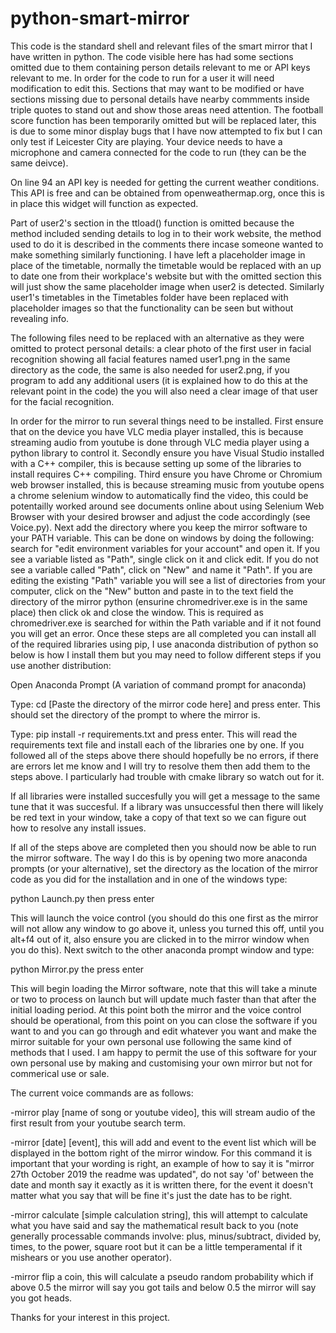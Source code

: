 # python-smart-mirror

This code is the standard shell and relevant files of the smart mirror that I have written in python. The code visible here has had some sections omitted due to them containing person details relevant to me or API keys relevant to me. In order for the code to run for a user it will need modification to edit this. Sections that may want to be modified or have sections missing due to personal details have nearby commments inside triple quotes to stand out and show those areas need attention. The football score function has been temporarily omitted but will be replaced later, this is due to some minor display bugs that I have now attempted to fix but I can only test if Leicester City are playing. Your device needs to have a microphone and camera connected for the code to run (they can be the same deivce).

On line 94 an API key is needed for getting the current weather conditions. This API is free and can be obtained from openweathermap.org, once this is in place this widget will function as expected.

Part of user2's section in the ttload() function is omitted because the method included sending details to log in to their work website, the method used to do it is described in the comments there incase someone wanted to make something similarly functioning. I have left a placeholder image in place of the timetable, normally the timetable would be replaced with an up to date one from their workplace's website but with the omitted section this will just show the same placeholder image when user2 is detected. Similarly user1's timetables in the Timetables folder have been replaced with placeholder images so that the functionality can be seen but without revealing info.

The following files need to be replaced with an alternative as they were omitted to protect personal details: a clear photo of the first user in facial recognition showing all facial features named user1.png in the same directory as the code, the same is also needed for user2.png, if you program to add any additional users (it is explained how to do this at the relevant point in the code) the you will also need a clear image of that user for the facial recognition.

In order for the mirror to run several things need to be installed. First ensure that on the device you have VLC media player installed, this is because streaming audio from youtube is done through VLC media player using a python library to control it. Secondly ensure you have Visual Studio installed with a C++ compiler, this is because setting up some of the libraries to install requires C++ compiling. Third ensure you have Chrome or Chromium web browser installed, this is because streaming music from youtube opens a chrome selenium window to automatically find the video, this could be potentailly worked around see documents online about using Selenium Web Browser with your desired browser and adjust the code accordingly (see Voice.py). Next add the directory where you keep the mirror software to your PATH variable. This can be done on windows by doing the following: search for "edit environment variables for your account" and open it. If you see a variable listed as "Path", single click on it and click edit. If you do not see a variable called "Path", click on "New" and name it "Path". If you are editing the existing "Path" variable you will see a list of directories from your computer, click on the "New" button and paste in to the text field the directory of the mirror python (ensurine chromedriver.exe is in the same place) then click ok and close the window. This is required as chromedriver.exe is searched for within the Path variable and if it not found you will get an error. Once these steps are all completed you can install all of the required libraries using pip, I use anaconda distribution of python so below is how I install them but you may need to follow different steps if you use another distribution:

Open Anaconda Prompt (A variation of command prompt for anaconda)

Type: cd [Paste the directory of the mirror code here] and press enter. This should set the directory of the prompt to where the mirror is.

Type: pip install -r requirements.txt and press enter. This will read the requirements text file and install each of the libraries one by one. If you followed all of the steps above there should hopefully be no errors, if there are errors let me know and I will try to resolve them then add them to the steps above. I particularly had trouble with cmake library so watch out for it.

If all libraries were installed succesfully you will get a message to the same tune that it was succesful. If a library was unsuccessful then there will likely be red text in your window, take a copy of that text so we can figure out how to resolve any install issues.

If all of the steps above are completed then you should now be able to run the mirror software. The way I do this is by opening two more anaconda prompts (or your alternative), set the directory as the location of the mirror code as you did for the installation and in one of the windows type: 

python Launch.py then press enter 

This will launch the voice control (you should do this one first as the mirror will not allow any window to go above it, unless you turned this off, until you alt+f4 out of it, also ensure you are clicked in to the mirror window when you do this). Next switch to the other anaconda prompt window and type:

python Mirror.py the press enter

This will begin loading the Mirror software, note that this will take a minute or two to process on launch but will update much faster than that after the initial loading period. At this point both the mirror and the voice control should be operational, from this point on you can close the software if you want to and you can go through and edit whatever you want and make the mirror suitable for your own personal use following the same kind of methods that I used. I am happy to permit the use of this software for your own personal use by making and customising your own mirror but not for commerical use or sale.

The current voice commands are as follows:

-mirror play [name of song or youtube video], this will stream audio of the first result from your youtube search term.

-mirror [date] [event], this will add and event to the event list which will be displayed in the bottom right of the mirror window. For this command it is important that your wording is right, an example of how to say it is "mirror 27th October 2019 the readme was updated", do not say 'of' between the date and month say it exactly as it is written there, for the event it doesn't matter what you say that will be fine it's just the date has to be right. 

-mirror calculate [simple calculation string], this will attempt to calculate what you have said and say the mathematical result back to you (note generally processable commands involve: plus, minus/subtract, divided by, times, to the power, square root but it can be a little temperamental if it mishears or you use another operator).

-mirror flip a coin, this will calculate a pseudo random probability which if above 0.5 the mirror will say you got tails and below 0.5 the mirror will say you got heads.

Thanks for your interest in this project.

